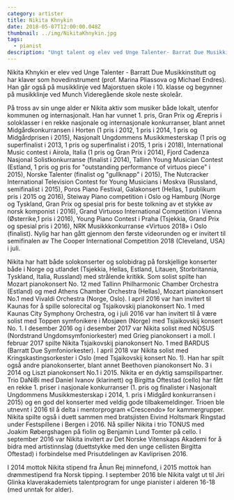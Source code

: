 ```yaml
---
category: artister
title: Nikita Khnykin
date: 2018-05-07T12:00:00.048Z
thumbnail: ../img/NikitaKhnykin.jpg
tags:
  - pianist
description: "Ungt talent og elev ved Unge Talenter- Barrat Due Musikkinstitutt. Har vunnet en rekke priser og tildelinger, blant annet Ånun Rej minnefond i 2014, og Drømmestipendet fra Norsk Tipping i 2015."
---
```

Nikita Khnykin er elev ved Unge Talenter - Barratt Due Musikkinstitutt og har klaver som hovedinstrument (prof. Marina Pliassova og Michael Endres). Han går også på musikklinje ved Majorstuen skole i 10. klasse og begynner på musikklinje ved Munch Videregående skole neste skoleår.

På tross av sin unge alder er Nikita aktiv som musiker både lokalt, utenfor kommunen og internasjonalt. Han har vunnet 1. pris, Gran Prix og Ærepris i soloklasser i en rekke nasjonale og internasjonale konkurranser, blant annet Midgårdkonkurransen i Horten (1 pris i 2012, 1 pris i 2014, 1 pris og Midgårdprisen i 2015), Nasjonalt Ungdommens Musikkmesterskap (1 pris og superfinalist i 2013, 1 pris og superfinalist i 2015, 1 pris i 2018), International Music contest i Airola, Italia (1 pris og Gran Prix i 2014), Fjord Cadenza Nasjonal Solistkonkurranse (finalist i 2014), Tallinn Young Musician Contest (Estland, 1 pris og pris for "outstanding performance of virtuos piece" i 2015), Norske Talenter (finalist og "gullknapp" i 2015), The Nutcracker International Television Contest for Young Musicians i Moskva (Russland, semifinalist i 2015), Poros Piano Festival, Galakonsert (Hellas, 1 publikum pris i 2015 og 2016), Steiway Piano competition i Oslo og Hamburg (Norge og Tyskland, Gran Prix og spesial pris for beste tolkning av et stykke av norsk komponist i 2016), Grand Virtuoso International Competition i Vienna (Østerrike,1 pris i 2016), Young Piano Contest i Praha (Tsjekkia, Grand Prix og spesial pris i 2016), NRK Musikkkonkurranse «Virtuos 2018» i Oslo (finalist). Nylig har han gått gjennom den første videorunden og er invitert til semifinalen av The Cooper International Competition 2018 (Cleveland, USA) i juli.

Nikita har hatt både solokonserter og solobidrag på forskjellige konserter både i Norge og utlandet (Tsjekkia, Hellas, Estland, Litauen, Storbritannia, Tyskland, Italia, Russland) med strålende kritikk. Som solist spilte han Mozart pianokonsert No. 12 med Tallinn Philharmonic Chamber Orchestra (Estland) og med Athens Chamber Orchestra (Hellas), Mozart pianokonsert No.1 med Vivaldi Orchestra (Norge, Oslo). I april 2016 var han invitert til Kaunas for å spille solorecital og Tsjaikovskij pianokonsert No. 1 med Kaunas City Symphony Orchestra, og i juli 2016 var han invitert til å være solist med Toppen symfonikere i Mosjøen (Norge) med Tsjaikovskij konsert No. 1. I desember 2016 og i desember 2017 var Nikita solist med NOSUS (Nordstrand Ungdomsymfoniorkester) med Grieg pianokonsert i a moll. I februar 2017 spilte Nikita Tsjaikovskij pianokonsert No. 1 med BARDUS (Barratt Due Symfoniorkester). I april 2018 var Nikita solist med Kringskastingsorkester i Oslo (med Tsjaikovskij konsert No. 1). Han har spilt også andre pianokonserter, blant annet Beethoven pianokonsert No. 3 i 2014 og Liszt pianokonsert No.1 i 2015.
Nikita er en dyktig samspillspartner. Trio DaNiBi med Daniel Ivanov (klarinett) og Birgitta Oftestad (cello) har fått en rekke 1. priser i nasjonale konkurranser (1. pris og finalister i Nasjonalt Ungdommens Musikkmesterskap i 2014, 1. pris i Midgård konkurransen i 2015) og en god del konserter med veldig gode tilbakemeldinger. Trioen ble utnevnt i 2016 til å delta i mentorprogram «Crescendo» for kammergrupper. Nikita spilte også i duett sammen med bratsjisten Eivind Holtsmark Ringstad under Festspillene i Bergen i 2016. Nå spiller Nikita i trio TONUS med Joakim Røbergshagen på fiolin og Benjamin Lund Tomter på cello. I september 2016 var Nikita invitert av Det Norske Vitenskaps Akademi for å bidra med artistinnslag (duettstykke med den unge cellisten Birgitta Oftestad) i forbindelse med Prisutdelingen av Kavliprisen 2016.

I 2014 mottok Nikita stipend fra Ånun Rej minnefond, i 2015 mottok han drømmestipend fra Norsk tipping. I september 2016 ble Nikita valgt ut til Jiri Glinka klaverakademiets talentprogram for unge pianister i alderen 16-18 (med unntak for alder).
